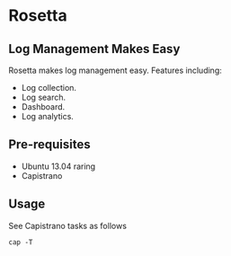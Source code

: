 Rosetta
=======

Log Management Makes Easy
-------------------------
Rosetta makes log management easy. Features including:

* Log collection.
* Log search.
* Dashboard.
* Log analytics.

Pre-requisites
--------------
* Ubuntu 13.04 raring
* Capistrano

Usage
---------------
See Capistrano tasks as follows

	cap -T